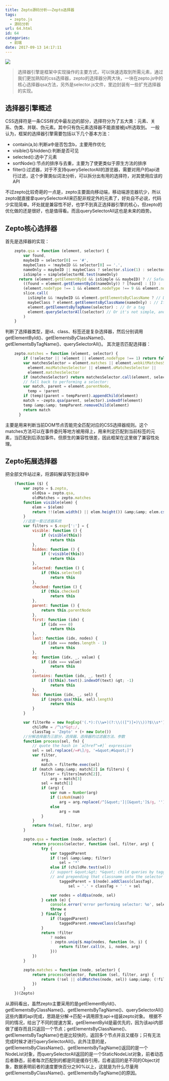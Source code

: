 ```yaml
---
title: Zepto源码分析——Zepto选择器
tags:
  - zepto.js
  - 源码分析
url: 64.html
id: 64
categories:
  - 前端
date: 2017-09-13 14:17:11
---
```


![](http://7xqgks.com1.z0.glb.clouddn.com/head-0050.jpg)

> 选择器引擎是框架中实现操作的主要方式，可以快速选取到所需元素，通过我们更加熟知的css选择器，zepto的选择器分两大块，一块在zepto.js中的核心选择器qsa方法，另外是selector.js文件，里边封装有一些扩充选择器的实现。

选择器引擎概述
-------
CSS选择符是一条CSS样式中最左边的部分，选择符分为了五大类：元素、关系、伪类、并联、伪元素。其中只有伪元素选择器不能直接被js所选取到。 一般认为，框架的选择器引擎需要包括以下几个基本方法：

*   contain(a,b):判断a中是否包含b，主要用作优化
*   visible()与hidden():判断是否可见
*   selected():选中了元素
*   sortNode():节点的排序与去重，主要为了使更类似于原生方法的排序
*   filter():过滤器，对于不支持querySelectorAll的游览器，需要对用户的api进行过滤，这个步骤类似词法分析，可以拆分出有用的选择符，对其使用应该的API

不过zepto比较奇葩的一点是，zepto主要面向移动端，移动端游览器坑少，所以zepto就直接拿querySelectorAll来匹配非规定外的元素了，好处自不必说，代码少实现简单。坏处就是兼容性不好，也学不到真正选择器引擎的核心，但zepto的优化做的还是很好，也是值得看。而且querySelectorAll这也是未来的趋势。

Zepto核心选择器
----------

首先是选择器的实现：
```js
    zepto.qsa = function (element, selector) {
        var found,
        maybeID = selector[0] == '#',
        maybeClass = !maybeID && selector[0] == '.',
        nameOnly = maybeID || maybeClass ? selector.slice(1) : selector, // Ensure that a 1 char tag name still gets checked
        isSimple = simpleSelectorRE.test(nameOnly)
      return (element.getElementById && isSimple && maybeID) ? // Safari DocumentFragment doesn't have getElementById
        ((found = element.getElementById(nameOnly)) ? [found] : []) :
        (element.nodeType !== 1 && element.nodeType !== 9 && element.nodeType !== 11) ? [] :
        slice.call(
          isSimple && !maybeID && element.getElementsByClassName ? // DocumentFragment doesn't have getElementsByClassName/TagName
          maybeClass ? element.getElementsByClassName(nameOnly) : // If it's simple, it could be a class
          element.getElementsByTagName(selector) : // Or a tag
          element.querySelectorAll(selector) // Or it's not simple, and we need to query all
        )
    }
```

判断了选择器类型，是id、class、标签还是复杂选择器，然后分别调用getElementById()、getElementsByClassName()、getElementsByTagName()、querySelectorAll()。 其次是否匹配选择器：
```js
    zepto.matches = function (element, selector) {
        if (!selector || !element || element.nodeType !== 1) return false
        var matchesSelector = element.matches || element.webkitMatchesSelector ||
          element.mozMatchesSelector || element.oMatchesSelector ||
          element.matchesSelector
        if (matchesSelector) return matchesSelector.call(element, selector)
        // fall back to performing a selector:
        var match, parent = element.parentNode,
          temp = !parent
        if (temp)(parent = tempParent).appendChild(element)
        match = ~zepto.qsa(parent, selector).indexOf(element)
        temp &amp;&amp; tempParent.removeChild(element)
        return match
      }
```

主要是用来判断当前DOM节点否能完全匹配对应的CSS选择器规则。这个matches方法可以在事件委托等地方被用得上，用来判定匹配到当前标签的元素，当匹配到后添加事件。但原生的兼容性很差，因此框架在这里做了兼容性处理。

Zepto拓展选择器
----------

把全部文件站过来，将源码解读写到注释中
```js
    (function ($) {
        var zepto = $.zepto,
            oldQsa = zepto.qsa,
            oldMatches = zepto.matches
        function visible(elem) {
            elem = $(elem)
            return !!(elem.width() || elem.height()) &amp;&amp; elem.css(&quot;display&quot;) !== &quot;none&quot;
        }
        //这是一套过滤器系统
        var filters = $.expr[':'] = {
            visible: function () {
                if (visible(this))
                    return this
            },
            hidden: function () {
                if (!visible(this))
                    return this
            },
            selected: function () {
                if (this.selected)
                    return this
            },
            checked: function () {
                if (this.checked)
                    return this
            },
            parent: function () {
                return this.parentNode
            },
            first: function (idx) {
                if (idx === 0)
                    return this
            },
            last: function (idx, nodes) {
                if (idx === nodes.length - 1)
                    return this
            },
            eq: function (idx, _, value) {
                if (idx === value)
                    return this
            },
            contains: function (idx, _, text) {
                if ($(this).text().indexOf(text) &gt; -1)
                    return this
            },
            has: function (idx, _, sel) {
                if (zepto.qsa(this, sel).length)
                    return this
            }
        }

        var filterRe = new RegExp('(.*):(\\w+)(?:\\(([^)]+)\\))?$\\s*'),
            childRe = /^\s*&gt;/,
            classTag = 'Zepto' + (+ new Date())
        //分解选择器为三部分，选择器、选择器的过滤器方法、参数
        function process(sel, fn) {
            // quote the hash in `a[href^=#]` expression
            sel = sel.replace(/=#\]/g, '=&quot;#&quot;]')
            var filter,
                arg,
                match = filterRe.exec(sel)
            if (match &amp;&amp; match[2] in filters) {
                filter = filters[match[2]],
                    arg = match[3]
                sel = match[1]
                if (arg) {
                    var num = Number(arg)
                    if (isNaN(num))
                        arg = arg.replace(/^[&quot;']|[&quot;']$/g, '')
                    else
                        arg = num
                }
            }
            return fn(sel, filter, arg)
        }

        zepto.qsa = function (node, selector) {
            return process(selector, function (sel, filter, arg) {
                try {
                    var taggedParent
                    if (!sel &amp;&amp; filter)
                        sel = '*'
                    else if (childRe.test(sel))
                    // support &quot;&gt; *&quot; child queries by tagging the parent node with a unique class
                    // and prepending that classname onto the selector
                        taggedParent = $(node).addClass(classTag),
                            sel = '.' + classTag + ' ' + sel

                    var nodes = oldQsa(node, sel)
                } catch (e) {
                    console.error('error performing selector: %o', selector)
                    throw e
                } finally {
                    if (taggedParent)
                        taggedParent.removeClass(classTag)
                }
                return !filter
                    ? nodes
                    : zepto.uniq($.map(nodes, function (n, i) {
                        return filter.call(n, i, nodes, arg)
                    }))
            })
        }

        zepto.matches = function (node, selector) {
            return process(selector, function (sel, filter, arg) {
                return (!sel || oldMatches(node, sel)) &amp;&amp; (!filter || filter.call(node, null, arg) === node)
            })
        }
    })(Zepto)
```

从源码看出，虽然zepto主要采用的是getElementById()、getElementsByClassName()、getElementsByTagName()、querySelectorAll()这些内置的api完成，思路是分解->匹配->调用原生api->组装zepto对象。 根据不同的情况，给出了不同的提速方案，getElementById是最优先的，因为该api内部做了缓存而且只返回一个节点；getElementsByClassName()、getElementsByTagName()也是比较快的，返回多个节点并且又缓存；只有无法完成时候才进行querySelectorAll()。此外注意的是，getElementsByClassName()、getElementsByTagName()返回的是一个NodeList对象，而querySelectorAll返回的是一个StaticNodeList对象，前者动态后者静态，前者每次匹配到的都是同是缓存引用，后者返回的是不同的Object对象，数据表明前者的速度要快百分之90%以上，这就是为什么尽量用getElementsByClassName()、getElementsByTagName()的原因。